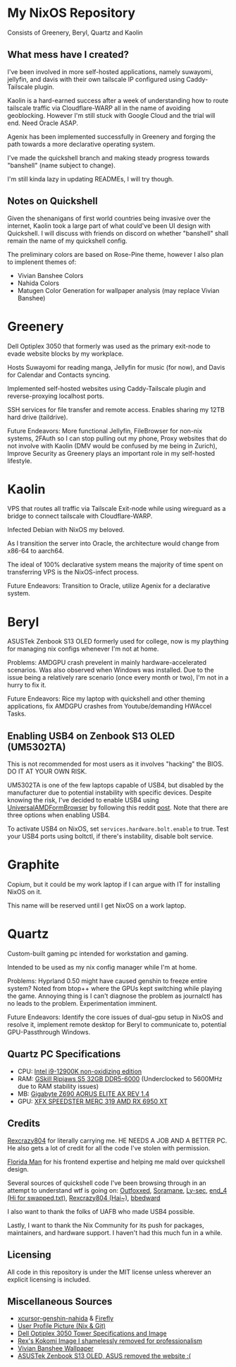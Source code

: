 # My NixOS Repository
Consists of Greenery, Beryl, Quartz and Kaolin

## What mess have I created?
 I've been involved in more self-hosted applications, namely suwayomi, jellyfin, and davis with their own
 tailscale IP configured using Caddy-Tailscale plugin.

 Kaolin is a hard-earned success after a week of understanding how to route tailscale traffic via Cloudflare-WARP
 all in the name of avoiding geoblocking. However I'm still stuck with Google Cloud and the trial will end. Need Oracle ASAP.

 Agenix has been implemented successfully in Greenery and forging the path towards a more declarative operating system.

 I've made the quickshell branch and making steady progress towards "banshell" (name subject to change).

 I'm still kinda lazy in updating READMEs, I will try though.

## Notes on Quickshell

Given the shenanigans of first world countries being invasive over the internet, Kaolin took a large part of what
could've been UI design with Quickshell. I will discuss with friends on discord on whether "banshell" shall remain
the name of my quickshell config.

The preliminary colors are based on Rose-Pine theme, however I also plan to implenent themes of:

- Vivian Banshee Colors
- Nahida Colors
- Matugen Color Generation for wallpaper analysis (may replace Vivian Banshee)

# Greenery

Dell Optiplex 3050 that formerly was used as the primary exit-node to evade website blocks by my workplace.

Hosts Suwayomi for reading manga, Jellyfin for music (for now), and Davis for Calendar and Contacts syncing.

Implemented self-hosted websites using Caddy-Tailscale plugin and reverse-proxying localhost ports.

SSH services for file transfer and remote access. Enables sharing my 12TB hard drive (taildrive).

Future Endeavors: More functional Jellyfin, FileBrowser for non-nix systems, 2FAuth so I can stop pulling out my
phone, Proxy websites that do not involve with Kaolin (DMV would be confused by me being in Zurich), Improve 
Security as Greenery plays an important role in my self-hosted lifestyle.

# Kaolin

VPS that routes all traffic via Tailscale Exit-node while using wireguard as a bridge to connect tailscale
with Cloudflare-WARP.

Infected Debian with NixOS my beloved.

As I transition the server into Oracle, the architecture would change from x86-64 to aarch64.

The ideal of 100% declarative system means the majority of time spent on transferring VPS is the NixOS-infect process.

Future Endeavors: Transition to Oracle, utilize Agenix for a declarative system.

# Beryl

ASUSTek Zenbook S13 OLED formerly used for college, now is my plaything for managing nix configs whenever I'm not at home.

Problems: AMDGPU crash prevelent in mainly hardware-accelerated scenarios. Was also observed when Windows was installed.
Due to the issue being a relatively rare scenario (once every month or two), I'm not in a hurry to fix it.

Future Endeavors: Rice my laptop with quickshell and other theming applications, fix AMDGPU crashes from Youtube/demanding HWAccel Tasks.

## Enabling USB4 on Zenbook S13 OLED (UM5302TA)
This is not recommended for most users as it involves "hacking" the
BIOS. DO IT AT YOUR OWN RISK.

UM5302TA is one of the few laptops capable of USB4, but disabled by the
manufacturer due to potential instability with specific devices. 
Despite knowing the risk, I've decided to enable USB4 using 
[UniversalAMDFormBrowser](https://github.com/DavidS95/Smokeless_UMAF/blob/main/UniversalAMDFormBrowser.zip) by following this reddit [post](https://www.reddit.com/r/ASUS/comments/13omq1e/zenbook_s13_bios_update_for_usb_4_whats_going_on/).
Note that there are three options when enabling USB4.

To activate USB4 on NixOS, set ```services.hardware.bolt.enable``` to true.
Test your USB4 ports using boltctl, if there's instability, disable bolt service.

# Graphite

Copium, but it could be my work laptop if I can argue with IT for installing NixOS on it.

This name will be reserved until I get NixOS on a work laptop.

# Quartz

Custom-built gaming pc intended for workstation and gaming.

Intended to be used as my nix config manager while I'm at home.

Problems: Hyprland 0.50 might have caused genshin to freeze entire system? Noted from btop++ where the GPUs kept switching while playing the game.
Annoying thing is I can't diagnose the problem as journalctl has no leads to the problem. Experimentation imminent.

Future Endeavors: Identify the core issues of dual-gpu setup in NixOS and resolve it, implement remote desktop for Beryl to communicate to, potential GPU-Passthrough Windows. 

## Quartz PC Specifications
- CPU: [Intel i9-12900K non-oxidizing edition](https://www.intel.com/content/www/us/en/products/sku/134599/intel-core-i912900k-processor-30m-cache-up-to-5-20-ghz/specifications.html)
- RAM: [GSkill Ripjaws S5 32GB DDR5-6000](https://www.gskill.com/products/1/165/377/Ripjaws-S5-DDR5-Intel-XMP) (Underclocked to 5600MHz due to RAM stability issues)
- MB: [Gigabyte Z690 AORUS ELITE AX REV 1.4](https://www.gigabyte.com/Motherboard/Z690-AORUS-ELITE-AX-rev-14)
- GPU: [XFX SPEEDSTER MERC 319 AMD RX 6950 XT](https://www.xfxforce.com/shop/xfx-speedster-merc-319-amd-radeon-tm-rx-6950-xt-black)

## Credits
[Rexcrazy804](https://github.com/Rexcrazy804) for literally carrying me. HE NEEDS A JOB AND A BETTER PC.
He also gets a lot of credit for all the code I've stolen with permission.

[Florida Man](https://github.com/zhuazhuzz) for his frontend expertise and helping me mald over quickshell design.

Several sources of quickshell code I've been browsing through in an attempt to understand wtf is going on:
[Outfoxxed](https://quickshell.outfoxxed.me/), [Soramane](https://github.com/caelestia-dots/shell), [Ly-sec](https://github.com/Ly-sec/nixos), [end_4 (Hi for swapped.txt)](https://github.com/end-4/dots-hyprland), [Rexcrazy804 (Hai~)](https://github.com/Rexcrazy804/Zaphkiel/tree/master/users/dots/quickshell/kurukurubar), [bbedward](https://github.com/bbedward/DankMaterialShell)

I also want to thank the folks of UAFB who made USB4 possible.

Lastly, I want to thank the Nix Community for its push for packages,
maintainers, and hardware support. I haven't had this much fun in
a while.

## Licensing
All code in this repository is under the MIT license unless wherever an
explicit licensing is included.

## Miscellaneous Sources
- [xcursor-genshin-nahida](https://aur.archlinux.org/packages/xcursor-samtoki-genshin-impact) & [Firefly](https://www.pling.com/p/2226124)
- [User Profile Picture (Nix & Git)](https://danbooru.donmai.us/posts/9246148)
- [Dell Optiplex 3050 Tower Specifications and Image](https://i.dell.com/sites/doccontent/shared-content/data-sheets/en/Documents/OptiPlex-3050-Towers-Technical-Specifications.pdf)
- [Rex's Kokomi Image I shamelessly removed for professionalism](https://danbooru.donmai.us/posts/9590836)
- [Vivian Banshee Wallpaper](https://danbooru.donmai.us/posts/9259057?q=vivian_banshee+pyogo)
- [ASUSTek Zenbook S13 OLED, ASUS removed the website :(](https://www.bestbuy.com/site/asus-zenbook-s-13-oled-um5302-13-3-laptop-amd-ryzen-7-16-gb-memory-1-tb-ssd-ponder-blue/6510809.p)
